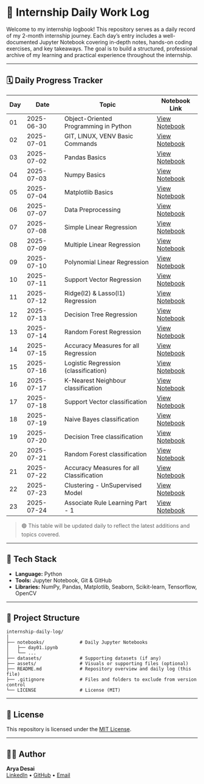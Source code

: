 # 📘 Internship Daily Work Log

Welcome to my internship logbook! This repository serves as a daily record of my 2-month internship journey. Each day’s entry includes a well-documented Jupyter Notebook covering in-depth notes, hands-on coding exercises, and key takeaways. The goal is to build a structured, professional archive of my learning and practical experience throughout the internship.

---

## 🗓️ Daily Progress Tracker

| Day | Date       | Topic                                    | Notebook Link                          |
| --- | ---------- | ---------------------------------------- | -------------------------------------- |
| 01  | 2025-06-30 | Object-Oriented Programming in Python    | [View Notebook](notebooks/day01.ipynb) |
| 02  | 2025-07-01 | GIT, LINUX, VENV Basic Commands          | [View Notebook](notebooks/day02.ipynb) |
| 03  | 2025-07-02 | Pandas Basics                            | [View Notebook](notebooks/day03.ipynb) |
| 04  | 2025-07-03 | Numpy Basics                             | [View Notebook](notebooks/day04.ipynb) |
| 05  | 2025-07-04 | Matplotlib Basics                        | [View Notebook](notebooks/day05.ipynb) |
| 06  | 2025-07-07 | Data Preprocessing                       | [View Notebook](notebooks/day06.ipynb) |
| 07  | 2025-07-08 | Simple Linear Regression                 | [View Notebook](notebooks/day07.ipynb) |
| 08  | 2025-07-09 | Multiple Linear Regression               | [View Notebook](notebooks/day08.ipynb) |
| 09  | 2025-07-10 | Polynomial Linear Regression             | [View Notebook](notebooks/day09.ipynb) |
| 10  | 2025-07-11 | Support Vector Regression                | [View Notebook](notebooks/day10.ipynb) |
| 11  | 2025-07-12 | Ridge(l2) & Lasso(l1) Regression         | [View Notebook](notebooks/day11.ipynb) |
| 12  | 2025-07-13 | Decision Tree Regression                 | [View Notebook](notebooks/day12.ipynb) |
| 13  | 2025-07-14 | Random Forest Regression                 | [View Notebook](notebooks/day13.ipynb) |
| 14  | 2025-07-15 | Accuracy Measures for all Regression     | [View Notebook](notebooks/day14)       |
| 15  | 2025-07-16 | Logistic Regression (classification)     | [View Notebook](notebooks/day15.ipynb) |
| 16  | 2025-07-17 | K-Nearest Neighbour classification       | [View Notebook](notebooks/day16.ipynb) |
| 17  | 2025-07-18 | Support Vector classification            | [View Notebook](notebooks/day17.ipynb) |
| 18  | 2025-07-19 | Naive Bayes classification               | [View Notebook](notebooks/day18.ipynb) |
| 19  | 2025-07-20 | Decision Tree classification             | [View Notebook](notebooks/day19.ipynb) |
| 20  | 2025-07-21 | Random Forest classification             | [View Notebook](notebooks/day20.ipynb) |
| 21  | 2025-07-22 | Accuracy Measures for all Classification | [View Notebook](notebooks/day21)       |
| 22  | 2025-07-23 | Clustering - UnSupervised Model          | [View Notebook](notebooks/day22.ipynb) |
| 23  | 2025-07-24 | Associate Rule Learning Part - 1         | [View Notebook](notebooks/day23.ipynb) |

> 🟢 This table will be updated daily to reflect the latest additions and topics covered.

---

## 🧰 Tech Stack

- **Language:** Python
- **Tools:** Jupyter Notebook, Git & GitHub
- **Libraries:** NumPy, Pandas, Matplotlib, Seaborn, Scikit-learn, Tensorflow, OpenCV

---

## 📁 Project Structure

```
internship-daily-log/
│
├── notebooks/             # Daily Jupyter Notebooks
│   ├── day01.ipynb
│   └── ...
├── datasets/              # Supporting datasets (if any)
├── assets/                # Visuals or supporting files (optional)
├── README.md              # Repository overview and daily log (this file)
├── .gitignore             # Files and folders to exclude from version control
└── LICENSE                # License (MIT)
```

---

## 📄 License

This repository is licensed under the [MIT License](LICENSE).

---

## 🙋‍♂️ Author

**Arya Desai**  
[LinkedIn](https://www.linkedin.com/in/arya-desai-709a90250/) • [GitHub](https://github.com/AryaDesai241104) • [Email](mailto:aryadesai206@gmail.com)
